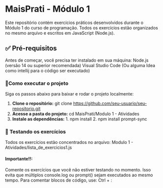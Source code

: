 # **MaisPrati - Módulo 1**

Este repositório contém exercícios práticos desenvolvidos durante o Módulo 1 do curso de programação. Todos os exercícios estão organizados no mesmo arquivo e escritos em JavaScript (Node.js).

## ✅ **Pré-requisitos**
Antes de começar, você precisa ter instalado em sua máquina:
Node.js (versão 14 ou superior recomendada)
Visual Studio Code (Ou alguma Idea como intellij para o código ser executado)

### 🚀**Como executar o projeto**
Siga os passos abaixo para baixar e rodar o projeto localmente:
 1. **Clone o repositório:** 
        git clone https://github.com/seu-usuario/seu-repositorio.git
 2. **Acesse a pasta do projeto:** 
        cd MaisPrati/Modulo 1 - Atividades
 3. **Instale as dependências:**
        1. npm install
        2. npm install prompt-sync

### 🧪 **Testando os exercícios**
Todos os exercícios estão concentrados no arquivo:
Modulo 1 - Atividades/lista_de_exercicios1.js

#### **Importante!!**:
Comente os exercícios que você não estiver testando no momento.
Isso evita que múltiplos console.log ou prompt() sejam executados ao mesmo tempo.
Para comentar blocos de código, use:
Ctrl + :
